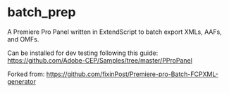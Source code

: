 # batch_prep

A Premiere Pro Panel written in ExtendScript to batch export XMLs, AAFs, and OMFs. 

Can be installed for dev testing following this guide: https://github.com/Adobe-CEP/Samples/tree/master/PProPanel

Forked from: https://github.com/fixinPost/Premiere-pro-Batch-FCPXML-generator
